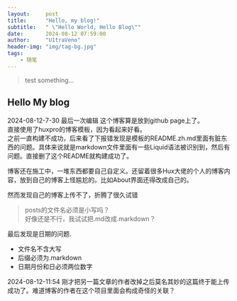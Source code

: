 ```yaml
---
layout:     post
title:      "Hello, my blog!"
subtitle:   " \"Hello World, Hello Blog\""
date:       2024-08-12 07:59:00
author:     "U1traVeno"
header-img: "img/tag-bg.jpg"
tags:
    - 随笔
---
```


> test something... 

## Hello My blog

2024-08-12-7-30 最后一次编辑
这个博客算是放到github page上了。  
直接使用了huxpro的博客模板，因为看起来好看。  
之前一直构建不成功，后来看了下报错发现是模板的README.zh.md里面有脏东西的问题。具体来说就是markdown文件里面有一些Liquid语法被识别到，然后有问题。直接删了这个README就构建成功了。

博客还在施工中，一堆东西都要自己自定义。还留着很多Hux大佬的个人的博客内容，放到自己的博客上怪尴尬的。比如About界面还得改成自己的。  

然而发现自己的博客上传不了，折腾了很久试错

> posts的文件名必须是小写吗？  
好像还是不行，我试试把.md改成.markdown？

最后发现是日期的问题.  
- 文件名不含大写
- 后缀必须为.markdown
- 日期月份和日必须两位数字

2024-08-12-11:54 刚才把另一篇文章的作者改掉之后莫名其妙的这篇终于能上传成功了。难道博客的作者在这个项目里面会构成奇怪的关联？
